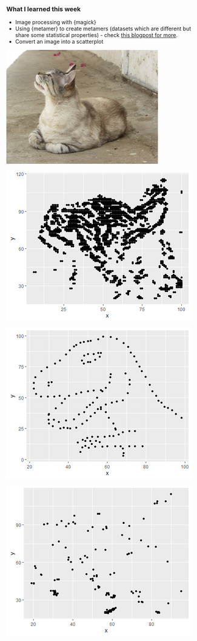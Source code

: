 ### What I learned this week

* Image processing with {magick}
* Using {metamer} to create metamers (datasets which are different but share some statistical properties) - check [this blogpost for more](https://eliocamp.github.io/codigo-r/en/2019/01/statistical-metamerism/).
* Convert an image into a scatterplot

![](Mews2.JPG)

![](mews_plot.png)

![](dino.png)

![](output.png)
